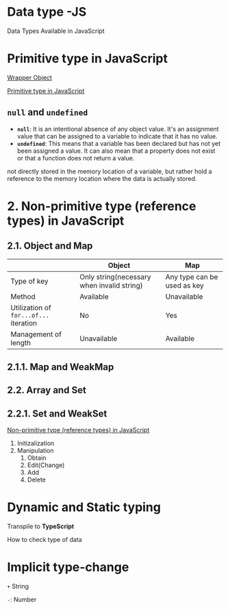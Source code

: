 # Data type -JS

Data Types Available in JavaScript

# Primitive type in JavaScript

[Wrapper Object](Data%20type%20-JS%20e3e7bcf9752a4eb58f079adc2827809e/Non-primitive%20type%20(reference%20types)%20in%20JavaScript%20c71f4f8d849641fc81c690dbe460098e/Object%5BCollection%5D%20df1ac27007f84c68be6cac12b06e8f0a/Built-in%20object%2071526c5d4bc3489fa7515f14d1ae7378/Wrapper%20Object%20b47f7434baa34a0aae11464d78ef5e65.md)

[Primitive type in JavaScript](Data%20type%20-JS%20e3e7bcf9752a4eb58f079adc2827809e/Primitive%20type%20in%20JavaScript%2006d0290f8a414a3dbba65bf9343b08df.csv)

## `null` and `undefined`

- **`null`**: It is an intentional absence of any object value. It's an assignment value that can be assigned to a variable to indicate that it has no value.
- **`undefined`**: This means that a variable has been declared but has not yet been assigned a value. It can also mean that a property does not exist or that a function does not return a value.

not directly stored in the memory location of a variable, but rather hold a reference to the memory location where the data is actually stored.

# 2. Non-primitive type (reference types) in JavaScript

## 2.1. Object and Map

|  | Object | Map |
| --- | --- | --- |
| Type of key | Only string(necessary when invalid string) | Any type can be used as key |
| Method | Available | Unavailable |
| Utilization of `for...of...` iteration | No | Yes |
| Management of length | Unavailable | Available |

## 2.1.1. Map and WeakMap

## 2.2. Array and Set

## 2.2.1. Set and WeakSet

[Non-primitive type (reference types) in JavaScript](Data%20type%20-JS%20e3e7bcf9752a4eb58f079adc2827809e/Non-primitive%20type%20(reference%20types)%20in%20JavaScript%20c71f4f8d849641fc81c690dbe460098e.csv)

1. Initizalization
2. Manipulation
    1. Obtain
    2. Edit(Change)
    3. Add
    4. Delete

# Dynamic and Static typing

Transpile to **TypeScript**

How to check type of data

# Implicit type-change

`+` String

`-`: Number